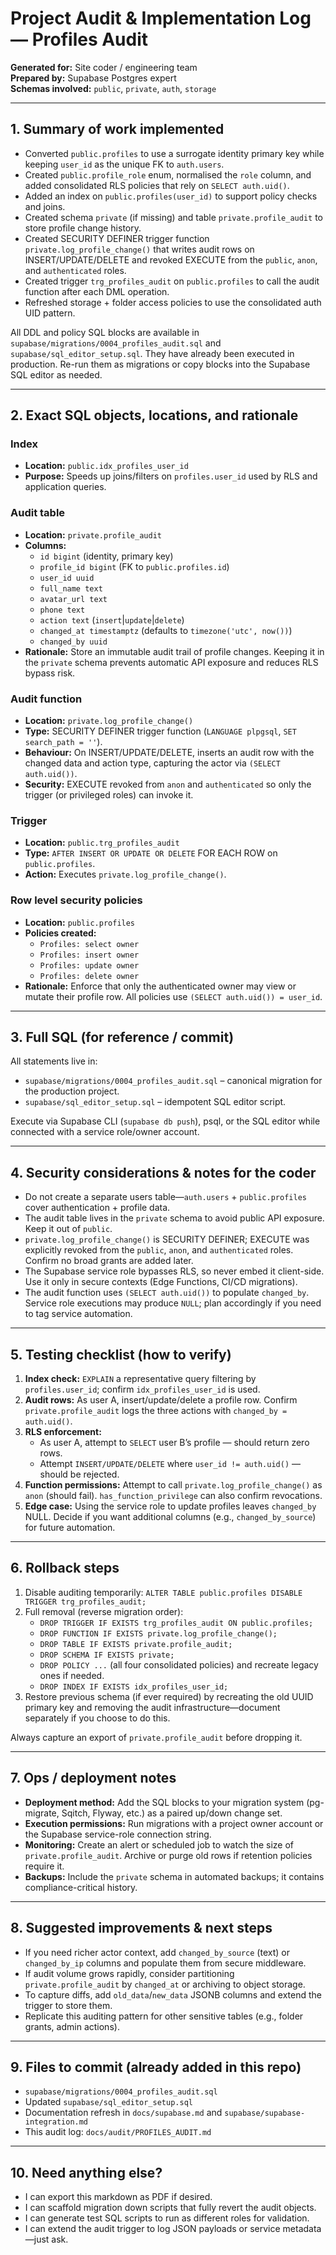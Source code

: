 # Project Audit & Implementation Log — Profiles Audit

**Generated for:** Site coder / engineering team  \
**Prepared by:** Supabase Postgres expert  \
**Schemas involved:** `public`, `private`, `auth`, `storage`

---

## 1. Summary of work implemented
- Converted `public.profiles` to use a surrogate identity primary key while keeping `user_id` as the unique FK to `auth.users`.
- Created `public.profile_role` enum, normalised the `role` column, and added consolidated RLS policies that rely on `SELECT auth.uid()`.
- Added an index on `public.profiles(user_id)` to support policy checks and joins.
- Created schema `private` (if missing) and table `private.profile_audit` to store profile change history.
- Created SECURITY DEFINER trigger function `private.log_profile_change()` that writes audit rows on INSERT/UPDATE/DELETE and revoked EXECUTE from the `public`, `anon`, and `authenticated` roles.
- Created trigger `trg_profiles_audit` on `public.profiles` to call the audit function after each DML operation.
- Refreshed storage + folder access policies to use the consolidated auth UID pattern.

All DDL and policy SQL blocks are available in `supabase/migrations/0004_profiles_audit.sql` and `supabase/sql_editor_setup.sql`. They have already been executed in production. Re-run them as migrations or copy blocks into the Supabase SQL editor as needed.

---

## 2. Exact SQL objects, locations, and rationale

### Index
- **Location:** `public.idx_profiles_user_id`
- **Purpose:** Speeds up joins/filters on `profiles.user_id` used by RLS and application queries.

### Audit table
- **Location:** `private.profile_audit`
- **Columns:**
  - `id bigint` (identity, primary key)
  - `profile_id bigint` (FK to `public.profiles.id`)
  - `user_id uuid`
  - `full_name text`
  - `avatar_url text`
  - `phone text`
  - `action text` (`insert`\|`update`\|`delete`)
  - `changed_at timestamptz` (defaults to `timezone('utc', now())`)
  - `changed_by uuid`
- **Rationale:** Store an immutable audit trail of profile changes. Keeping it in the `private` schema prevents automatic API exposure and reduces RLS bypass risk.

### Audit function
- **Location:** `private.log_profile_change()`
- **Type:** SECURITY DEFINER trigger function (`LANGUAGE plpgsql`, `SET search_path = ''`).
- **Behaviour:** On INSERT/UPDATE/DELETE, inserts an audit row with the changed data and action type, capturing the actor via `(SELECT auth.uid())`.
- **Security:** EXECUTE revoked from `anon` and `authenticated` so only the trigger (or privileged roles) can invoke it.

### Trigger
- **Location:** `public.trg_profiles_audit`
- **Type:** `AFTER INSERT OR UPDATE OR DELETE` FOR EACH ROW on `public.profiles`.
- **Action:** Executes `private.log_profile_change()`.

### Row level security policies
- **Location:** `public.profiles`
- **Policies created:**
  - `Profiles: select owner`
  - `Profiles: insert owner`
  - `Profiles: update owner`
  - `Profiles: delete owner`
- **Rationale:** Enforce that only the authenticated owner may view or mutate their profile row. All policies use `(SELECT auth.uid()) = user_id`.

---

## 3. Full SQL (for reference / commit)

All statements live in:

- `supabase/migrations/0004_profiles_audit.sql` – canonical migration for the production project.
- `supabase/sql_editor_setup.sql` – idempotent SQL editor script.

Execute via Supabase CLI (`supabase db push`), psql, or the SQL editor while connected with a service role/owner account.

---

## 4. Security considerations & notes for the coder
- Do not create a separate users table—`auth.users` + `public.profiles` cover authentication + profile data.
- The audit table lives in the `private` schema to avoid public API exposure. Keep it out of `public`.
- `private.log_profile_change()` is SECURITY DEFINER; EXECUTE was explicitly revoked from the `public`, `anon`, and `authenticated` roles. Confirm no broad grants are added later.
- The Supabase service role bypasses RLS, so never embed it client-side. Use it only in secure contexts (Edge Functions, CI/CD migrations).
- The audit function uses `(SELECT auth.uid())` to populate `changed_by`. Service role executions may produce `NULL`; plan accordingly if you need to tag service automation.

---

## 5. Testing checklist (how to verify)
1. **Index check:** `EXPLAIN` a representative query filtering by `profiles.user_id`; confirm `idx_profiles_user_id` is used.
2. **Audit rows:** As user A, insert/update/delete a profile row. Confirm `private.profile_audit` logs the three actions with `changed_by = auth.uid()`.
3. **RLS enforcement:**
   - As user A, attempt to `SELECT` user B’s profile — should return zero rows.
   - Attempt `INSERT/UPDATE/DELETE` where `user_id != auth.uid()` — should be rejected.
4. **Function permissions:** Attempt to call `private.log_profile_change()` as `anon` (should fail). `has_function_privilege` can also confirm revocations.
5. **Edge case:** Using the service role to update profiles leaves `changed_by` NULL. Decide if you want additional columns (e.g., `changed_by_source`) for future automation.

---

## 6. Rollback steps
1. Disable auditing temporarily: `ALTER TABLE public.profiles DISABLE TRIGGER trg_profiles_audit;`
2. Full removal (reverse migration order):
   - `DROP TRIGGER IF EXISTS trg_profiles_audit ON public.profiles;`
   - `DROP FUNCTION IF EXISTS private.log_profile_change();`
   - `DROP TABLE IF EXISTS private.profile_audit;`
   - `DROP SCHEMA IF EXISTS private;`
   - `DROP POLICY ...` (all four consolidated policies) and recreate legacy ones if needed.
   - `DROP INDEX IF EXISTS idx_profiles_user_id;`
3. Restore previous schema (if ever required) by recreating the old UUID primary key and removing the audit infrastructure—document separately if you choose to do this.

Always capture an export of `private.profile_audit` before dropping it.

---

## 7. Ops / deployment notes
- **Deployment method:** Add the SQL blocks to your migration system (pg-migrate, Sqitch, Flyway, etc.) as a paired up/down change set.
- **Execution permissions:** Run migrations with a project owner account or the Supabase service-role connection string.
- **Monitoring:** Create an alert or scheduled job to watch the size of `private.profile_audit`. Archive or purge old rows if retention policies require it.
- **Backups:** Include the `private` schema in automated backups; it contains compliance-critical history.

---

## 8. Suggested improvements & next steps
- If you need richer actor context, add `changed_by_source` (text) or `changed_by_ip` columns and populate them from secure middleware.
- If audit volume grows rapidly, consider partitioning `private.profile_audit` by `changed_at` or archiving to object storage.
- To capture diffs, add `old_data`/`new_data` JSONB columns and extend the trigger to store them.
- Replicate this auditing pattern for other sensitive tables (e.g., folder grants, admin actions).

---

## 9. Files to commit (already added in this repo)
- `supabase/migrations/0004_profiles_audit.sql`
- Updated `supabase/sql_editor_setup.sql`
- Documentation refresh in `docs/supabase.md` and `supabase/supabase-integration.md`
- This audit log: `docs/audit/PROFILES_AUDIT.md`

---

## 10. Need anything else?
- I can export this markdown as PDF if desired.
- I can scaffold migration down scripts that fully revert the audit objects.
- I can generate test SQL scripts to run as different roles for validation.
- I can extend the audit trigger to log JSON payloads or service metadata—just ask.
